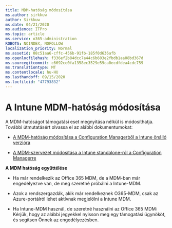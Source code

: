 ```yaml
---
title: MDM-hatóság módosítása
ms.author: sirkkuw
author: Sirkkuw
ms.date: 04/21/2020
ms.audience: ITPro
ms.topic: article
ms.service: o365-administration
ROBOTS: NOINDEX, NOFOLLOW
localization_priority: Normal
ms.assetid: 08c51aa6-cffc-456b-91fb-185f0d636afb
ms.openlocfilehash: f336ef2b84dcc7a44c6b603e2fbdb1aa08bd367d
ms.sourcegitcommit: c6692ce0fa1358ec3529e59ca0ecdfdea4cdc759
ms.translationtype: MT
ms.contentlocale: hu-HU
ms.lasthandoff: 09/15/2020
ms.locfileid: "47793832"
---
```

# <a name="change-intune-mdm-authority"></a>A Intune MDM-hatóság módosítása

A MDM-hatóságot támogatási eset megnyitása nélkül is módosíthatja. További útmutatásért olvassa el az alábbi dokumentumokat:
  
- [A MDM-hatóság módosítása a Configuration Managerből a Intune önálló verzióra](https://docs.microsoft.com/configmgr/mdm/deploy-use/migrate-change-mdm-authority)
    
- [A MDM-szervezet módosítása a Intune standalone-ról a Configuration Managerre](https://docs.microsoft.com/configmgr/mdm/deploy-use/change-mdm-authority)
    
 **A MDM hatóság együttélése**
  
- Ha már rendelkezik az Office 365 MDM, de a MDM-ban már engedélyezve van, de meg szeretné próbálni a Intune-MDM.
    
- Azok a rendszergazdák, akik már rendelkeznek O365-MDM, csak az Azure-portálról lehet aktívnak megjelölni a Intune MDM.
    
- Ha Intune-MDM használ, de szeretné használni az Office 365 MDM: Kérjük, hogy az alábbi jegyekkel nyisson meg egy támogatási ügynököt, és segítsen Önnek az engedélyezésben.
    

